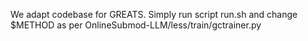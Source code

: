 We adapt codebase for GREATS.
Simply run script run.sh and change $METHOD as per OnlineSubmod-LLM/less/train/gctrainer.py
